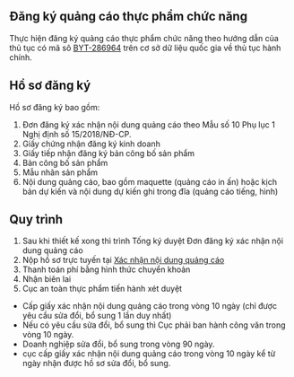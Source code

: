 ## Đăng ký quảng cáo thực phẩm chức năng
Thực hiện đăng ký quảng cáo thực phẩm chức năng theo hướng dẫn của thủ tục có mã sô [BYT-286964](http://csdl.thutuchanhchinh.vn/tw/Pages/chi-tiet-thu-tuc-hanh-chinh.aspx?ItemID=516393&Keyword=qu%E1%BA%A3ng%20c%C3%A1o&filter=1&tthcDonVi=B%E1%BB%99%20Y%20t%E1%BA%BF) trên cơ sở dữ liệu quốc gia về thủ tục hành  chính.
## Hồ sơ đăng ký
Hồ sơ đăng ký bao gồm:
1. Đơn đăng ký xác nhận nội dung quảng cáo theo Mẫu số 10 Phụ lục 1 Nghị định số 15/2018/NĐ-CP.
2. Giấy chứng nhận đăng ký kinh doanh
3. Giấy tiếp nhận đăng ký bản công bố sản phẩm
4. Bản công bố sản phẩm
5. Mẫu nhãn sản phẩm
6. Nội dung quảng cáo, bao gồm maquette (quảng cáo in ấn) hoặc kịch bản dự kiến và nội dung dự kiến ghi trong đĩa (quảng cáo tiếng, hình)

## Quy trình
1. Sau khi thiết kế xong thì trình Tống ký duyệt Đơn đăng ký xác nhận nội dung quảng cáo
2. Nộp hồ sơ trực tuyến tại [Xác nhận nội dung quảng cáo](http://xacnhanquangcao.vfa.gov.vn/)
3. Thanh toán phí bằng hình thức chuyển khoản
4. Nhận biên lai
5. Cục an toàn thực phẩm tiến hành xét duyệt
* Cấp giấy xác nhận nội dung quảng cáo trong vòng 10 ngày (chỉ được yêu cầu sửa đổi, bổ sung 1 lần duy nhất)
* Nếu có yêu cầu sửa đổi, bổ sung thì Cục phải ban hành công văn trong vòng 10 ngày.
* Doanh nghiệp sửa đổi, bổ sung trong vòng 90 ngày.
* cục cấp giấy xác nhận nội dung quảng cáo trong vòng 10 ngày kể từ ngày nhận được hồ sơ sửa đổi, bổ sung.

